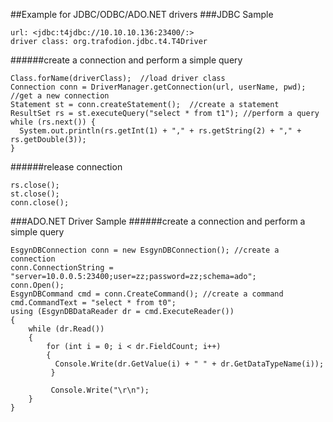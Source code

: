 ##Example for JDBC/ODBC/ADO.NET drivers
###JDBC Sample
```
url: <jdbc:t4jdbc://10.10.10.136:23400/:>    
driver class: org.trafodion.jdbc.t4.T4Driver
```
######create a connection and perform a simple query
```
Class.forName(driverClass);  //load driver class
Connection conn = DriverManager.getConnection(url, userName, pwd); //get a new connection
Statement st = conn.createStatement();  //create a statement
ResultSet rs = st.executeQuery("select * from t1"); //perform a query
while (rs.next()) {  
  System.out.println(rs.getInt(1) + "," + rs.getString(2) + "," + rs.getDouble(3));  
}
```
######release connection
```
rs.close();  
st.close();  
conn.close();
```
###ADO.NET Driver Sample
######create a connection and perform a simple query
```
EsgynDBConnection conn = new EsgynDBConnection(); //create a connection
conn.ConnectionString = "server=10.0.0.5:23400;user=zz;password=zz;schema=ado";
conn.Open();
EsgynDBCommand cmd = conn.CreateCommand(); //create a command
cmd.CommandText = "select * from t0";
using (EsgynDBDataReader dr = cmd.ExecuteReader())
{
    while (dr.Read())
    {
	    for (int i = 0; i < dr.FieldCount; i++)
	    {
	      Console.Write(dr.GetValue(i) + " " + dr.GetDataTypeName(i));
	     }

	     Console.Write("\r\n");
    }
}
```


